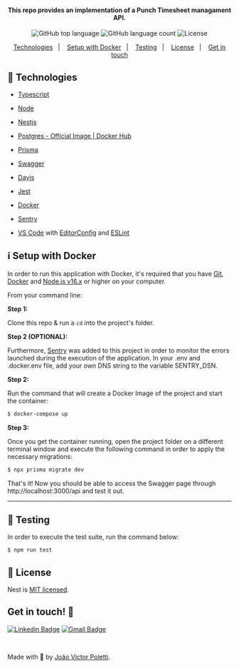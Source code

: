 <h4 align="center">
  This repo provides an implementation of a Punch Timesheet managament API.
</h4>
<p align="center">
  <img alt="GitHub top language" src="https://img.shields.io/github/languages/top/joao96/desafio-ilia?style=flat-square">
  <img alt="GitHub language count" src="https://img.shields.io/github/languages/count/joao96/desafio-ilia?style=flat-square">
  <img alt="License" src="https://img.shields.io/github/license/joao96/desafio-ilia?style=flat-square">
</p>

<p align="center">
  <a href="#checkered_flag-technologies">Technologies</a>&nbsp;&nbsp;&nbsp;|&nbsp;&nbsp;&nbsp;
  <a href="#information_source-setup-with-docker">Setup with Docker</a>&nbsp;&nbsp;&nbsp;|&nbsp;&nbsp;&nbsp;
  <a href="#test_tube-testing">Testing</a>&nbsp;&nbsp;&nbsp;|&nbsp;&nbsp;&nbsp;
  <a href="#page_facing_up-license">License</a>&nbsp;&nbsp;&nbsp;|&nbsp;&nbsp;&nbsp;
  <a href="#get-in-touch-monocle_face">Get in touch</a>
</p>


## :checkered_flag: Technologies

- [Typescript](https://www.typescriptlang.org/)
- [Node](https://nodejs.org/en/)
- [Nestjs](https://nestjs.com/)
- [Postgres - Official Image | Docker Hub](https://hub.docker.com/_/postgres)
- [Prisma](https://www.prisma.io/)
- [Swagger](https://swagger.io/specification/)
- [Dayjs](https://day.js.org/)
- [Jest](https://jestjs.io/)
- [Docker](https://www.docker.com/)
- [Sentry](https://sentry.io/welcome/)

- [VS Code][vc] with [EditorConfig][vceditconfig] and [ESLint][vceslint]

## :information_source: Setup with Docker

In order to run this application with Docker, it's required that you have [Git], [Docker] and [Node.js v16.x][nodejs] or higher on your computer. 

From your command line:

**Step 1:** 

Clone this repo & run a `cd` into the project's folder.

**Step 2 (OPTIONAL):** 

Furthermore, [Sentry](https://sentry.io/welcome/) was added to this project in order to monitor the errors launched during the execution of the application. 
In your .env and .docker.env file, add your own DNS string to the variable SENTRY_DSN.

**Step 2:** 

Run the command that will create a Docker Image of the project and start the container:

```bash
$ docker-compose up
```

**Step 3:** 

Once you get the container running, open the project folder on a different terminal window and execute the following command in order to apply the necessary migrations:

```bash
$ npx prisma migrate dev
```

That's it! 
Now you should be able to access the Swagger page through http://localhost:3000/api and test it out.

--------

## :test_tube: Testing

In order to execute the test suite, run the command below:

```bash
$ npm run test
```

## :page_facing_up: License

Nest is [MIT licensed](LICENSE).


## Get in touch! :monocle_face:

[![Linkedin Badge](https://img.shields.io/badge/-João%20Victor%20Poletti-0e76a8?style=flat-square&logo=Linkedin&logoColor=white&link=https://www.linkedin.com/in/jvpoletti/)](https://www.linkedin.com/in/jvpoletti/)
[![Gmail Badge](https://img.shields.io/badge/-jvpoletti@gmail.com-ff512f?style=flat-square&logo=Gmail&logoColor=white&link=mailto:jvpoletti@gmail.com)](mailto:jvpoletti@gmail.com)

<br />

Made with :green_heart: by [João Victor Poletti](https://github.com/joao96).

[nodejs]: https://nodejs.org/
[Git]: https://git-scm.com/
[Docker]: https://www.docker.com/
[npm]: https://www.npmjs.com/
[vc]: https://code.visualstudio.com/
[vceditconfig]: https://marketplace.visualstudio.com/items?itemName=EditorConfig.EditorConfig
[vceslint]: https://marketplace.visualstudio.com/items?itemName=dbaeumer.vscode-eslint
